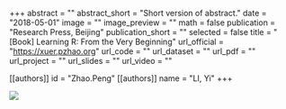 +++
abstract = ""
abstract_short = "Short version of abstract."
date = "2018-05-01"
image = ""
image_preview = ""
math = false
publication = "Research Press, Beijing"
publication_short = ""
selected = false
title = "[Book] Learning R: From the Very Beginning"
url_official = "https://xuer.pzhao.org"
url_code = ""
url_dataset = ""
url_pdf = ""
url_project = ""
url_slides = ""
url_video = ""

[[authors]]
    id = "Zhao.Peng"
[[authors]]
    name = "LI, Yi"
+++

![](../../img/publication/book-2018-zhao.png)